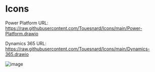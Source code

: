 # Icons

Power Platform URL:
https://raw.githubusercontent.com/Touesnard/Icons/main/Power-Platform.drawio

Dynamics 365 URL:
https://raw.githubusercontent.com/Touesnard/Icons/main/Dynamics-365.drawio

![image](https://user-images.githubusercontent.com/10600202/152868900-120a6539-f835-4a6d-91c9-9da12032042d.png)
